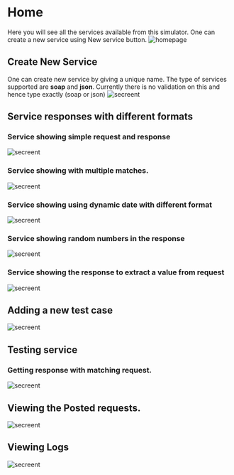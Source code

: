 # Home
Here you will see all the services available from this simulator. One can create a new service using New service button.
![homepage](https://github.com/sairamaj/service-simulator/blob/master/doc/images/Home.PNG)

## Create New Service 
One can create new service by giving a unique name. The type of services supported are __soap__ and __json__. Currently there is no validation on this and hence type exactly (soap or json)
![secreent](https://github.com/sairamaj/service-simulator/blob/master/doc/images/NewService.PNG)

## Service responses with different formats

### Service showing simple request and response 
![secreent](https://github.com/sairamaj/service-simulator/blob/master/doc/images/service1.PNG)

### Service showing with multiple matches.
![secreent](https://github.com/sairamaj/service-simulator/blob/master/doc/images/service2.PNG)

### Service showing using dynamic date with different format 
![secreent](https://github.com/sairamaj/service-simulator/blob/master/doc/images/service3.PNG)

### Service showing random numbers in the response
![secreent](https://github.com/sairamaj/service-simulator/blob/master/doc/images/service4.PNG)

### Service showing the response to extract a value from request
![secreent](https://github.com/sairamaj/service-simulator/blob/master/doc/images/service5.PNG)

## Adding a new test case
![secreent](https://github.com/sairamaj/service-simulator/blob/master/doc/images/newresponse.PNG)

## Testing service

### Getting response with matching request.
![secreent](https://github.com/sairamaj/service-simulator/blob/master/doc/images/service3example.PNG)


## Viewing the Posted requests.
![secreent](https://github.com/sairamaj/service-simulator/blob/master/doc/images/lastservedrequest.PNG)

## Viewing Logs
![secreent](https://github.com/sairamaj/service-simulator/blob/master/doc/images/logs.PNG)
